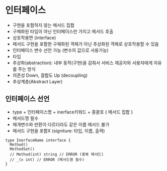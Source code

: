 # 인터페이스
- 구현을 포함하지 않는 메서드 집합
- 구체화된 타입이 아닌 인터페이스만 가지고 메서드 호출
- 상호작용면 (interface)
- 메서드 구현을 포함한 구체화된 객체가 아닌 추상화된 객체로 상호작용할 수 있음
- 인터페이스 변수 선언 가능 (변수의 값으로 사용가능)
- 타입
- 추상화(abstraction): 내부 동작(구현)을 감춰서 서비스 제공자와 사용자에게 자유를 주는 방식
- 의존성 Down, 결합도 Up (decoupling)
- 추상계층(Abstract Layer)

## 인터페이스 선언
- type + 인터페이스명 + inerface키워드 + 중괄호 { 메서드 집합 }
- 메서드명 필수
- 매개변수와 반환이 다르더라도 같은 이름 메서드 불가
- 메서드 구현을 포함X (signiture: 타입, 이름, 출력)

```
type InerfaceName interface {
  Method()
  MethodSet()
  // Method(int) string // ERROR (중복 메서드)
  // _(x int) // ERROR (메서드명 필수)
}
```